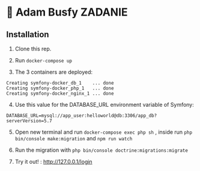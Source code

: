 # 🐳 Adam Busfy ZADANIE

## Installation

1. Clone this rep.

2. Run `docker-compose up`

3. The 3 containers are deployed: 

```
Creating symfony-docker_db_1    ... done
Creating symfony-docker_php_1   ... done
Creating symfony-docker_nginx_1 ... done
```

4. Use this value for the DATABASE_URL environment variable of Symfony:

```
DATABASE_URL=mysql://app_user:helloworld@db:3306/app_db?serverVersion=5.7
```

5. Open new terminal and run `docker-compose exec php sh` , inside run `php bin/console make:migration` and `npm run watch`

6. Run the migration with `php bin/console doctrine:migrations:migrate`

7. Try it out! : http://127.0.0.1/login
